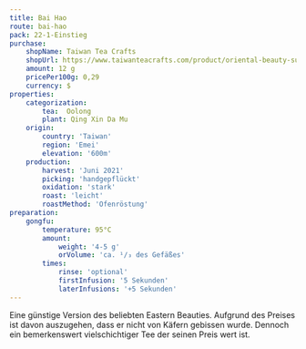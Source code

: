 ```yaml
---
title: Bai Hao
route: bai-hao
pack: 22-1-Einstieg
purchase:
    shopName: Taiwan Tea Crafts
    shopUrl: https://www.taiwanteacrafts.com/product/oriental-beauty-superior-grade-oolong-tea
    amount: 12 g
    pricePer100g: 0,29
    currency: $
properties:
    categorization:
        tea:  Oolong
        plant: Qing Xin Da Mu
    origin:
        country: 'Taiwan'
        region: 'Emei'
        elevation: '600m'
    production:
        harvest: 'Juni 2021'
        picking: 'handgepflückt'
        oxidation: 'stark'
        roast: 'leicht'
        roastMethod: 'Ofenröstung'
preparation:
    gongfu:
        temperature: 95°C
        amount:
            weight: '4-5 g'
            orVolume: 'ca. ¹/₃ des Gefäßes'
        times:
            rinse: 'optional'
            firstInfusion: '5 Sekunden'
            laterInfusions: '+5 Sekunden'
---
```

Eine günstige Version des beliebten Eastern Beauties. Aufgrund des Preises ist davon auszugehen, dass er nicht von Käfern gebissen wurde. Dennoch ein bemerkenswert vielschichtiger Tee der seinen Preis wert ist.